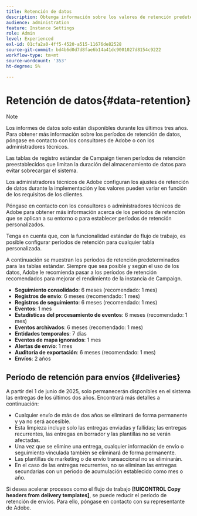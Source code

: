 ```yaml
---
title: Retención de datos
description: Obtenga información sobre los valores de retención predeterminados para las tablas estándar
audience: administration
feature: Instance Settings
role: Admin
level: Experienced
exl-id: 01cfa2a0-4ff5-4520-a515-11676de82528
source-git-commit: bd4b6d0d7d8fae6b14a41dc9001027d8154c9222
workflow-type: tm+mt
source-wordcount: '353'
ht-degree: 5%

---
```


# Retención de datos{#data-retention}

>[!NOTE]
>
>Los informes de datos solo están disponibles durante los últimos tres años. Para obtener más información sobre los períodos de retención de datos, póngase en contacto con los consultores de Adobe o con los administradores técnicos.

Las tablas de registro estándar de Campaign tienen períodos de retención preestablecidos que limitan la duración del almacenamiento de datos para evitar sobrecargar el sistema.

Los administradores técnicos de Adobe configuran los ajustes de retención de datos durante la implementación y los valores pueden variar en función de los requisitos de los clientes.

Póngase en contacto con los consultores o administradores técnicos de Adobe para obtener más información acerca de los períodos de retención que se aplican a su entorno o para establecer períodos de retención personalizados.

Tenga en cuenta que, con la funcionalidad estándar de flujo de trabajo, es posible configurar períodos de retención para cualquier tabla personalizada.

A continuación se muestran los períodos de retención predeterminados para las tablas estándar. Siempre que sea posible y según el uso de los datos, Adobe le recomienda pasar a los períodos de retención recomendados para mejorar el rendimiento de la instancia de Campaign.

* **Seguimiento consolidado**: 6 meses (recomendado: 1 mes)
* **Registros de envío**: 6 meses (recomendado: 1 mes)
* **Registros de seguimiento**: 6 meses (recomendado: 1 mes)
* **Eventos**: 1 mes
* **Estadísticas del procesamiento de eventos**: 6 meses (recomendado: 1 mes)
* **Eventos archivados**: 6 meses (recomendado: 1 mes)
* **Entidades temporales**: 7 días
* **Eventos de mapa ignorados**: 1 mes
* **Alertas de envío**: 1 mes
* **Auditoría de exportación**: 6 meses (recomendado: 1 mes)
* **Envíos**: 2 años

## Período de retención para envíos {#deliveries}

<!-- By default, the retention period for deliveries is unlimited.-->

A partir del 1 de junio de 2025, solo permanecerán disponibles en el sistema las entregas de los últimos dos años. Encontrará más detalles a continuación:

* Cualquier envío de más de dos años se eliminará de forma permanente y ya no será accesible.
* Esta limpieza incluye solo las entregas enviadas y fallidas; las entregas recurrentes, las entregas en borrador y las plantillas no se verán afectadas.
* Una vez que se elimine una entrega, cualquier información de envío o seguimiento vinculada también se eliminará de forma permanente.
* Las plantillas de marketing o de envío transaccional no se eliminarán.
* En el caso de las entregas recurrentes, no se eliminan las entregas secundarias con un periodo de acumulación establecido como mes o año.

Si desea acelerar procesos como el flujo de trabajo **[!UICONTROL Copy headers from delivery templates]**, se puede reducir el período de retención de envíos. Para ello, póngase en contacto con su representante de Adobe.

<!--

However, if there is a high volume of deliveries on your instance, you can update the **NmsCleanup_DeliveryPurgeDelay** option available from the **[!UICONTROL Administration]** > **[!UICONTROL Application settings]** menu.

Each time the **[!UICONTROL Database cleanup]** workflow is run, the deliveries meeting the conditions set for this option will be deleted.

-->

<!--

When updating the **NmsCleanup_DeliveryPurgeDelay** option, it is recommended to proceed gradually with multiple iterations. For example, you can start by setting the value to 300 days, then 180 days, then 120 days, and so on - making sure iterations are at least 2 days apart. Otherwise, the **[!UICONTROL Database cleanup]** workflow may take much longer because of a large number of deliveries to delete.

This action can help speeding up processes such as the **[!UICONTROL Copy headers from delivery templates]** workflow. Learn more on technical workflows in [this section](technical-workflows.md).

The default value for the **NmsCleanup_DeliveryPurgeDelay** option is `-1`. In this case, no delivery is deleted.

For example, if you set it to `180`, any non-template deliveries that have not been updated in the last 180 days will be deleted when the **[!UICONTROL Database cleanup]** workflow is run.

-->


